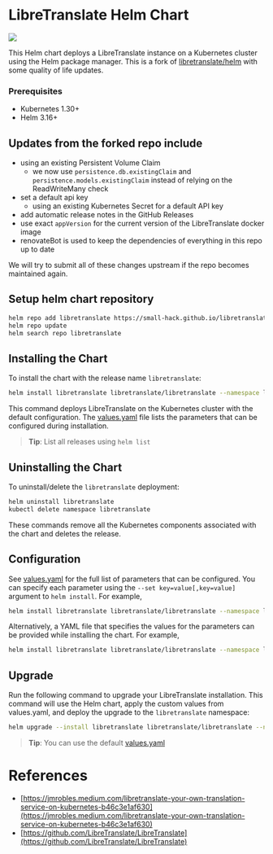 # LibreTranslate Helm Chart
<a href="https://github.com/small-hack/libretranslate-helm-chart/releases"><img src="https://img.shields.io/github/v/release/small-hack/libretranslate-helm-chart?style=plastic&labelColor=blue&color=green&logo=GitHub&logoColor=white"></a>

This Helm chart deploys a LibreTranslate instance on a Kubernetes cluster using the Helm package manager. This is a fork of [libretranslate/helm](https://github.com/LibreTranslate/helm-chart) with some quality of life updates.

### Prerequisites

- Kubernetes 1.30+
- Helm 3.16+

## Updates from the forked repo include

- using an existing Persistent Volume Claim
  - we now use `persistence.db.existingClaim` and `persistence.models.existingClaim` instead of relying on the ReadWriteMany check
- set a default api key
  - using an existing Kubernetes Secret for a default API key
- add automatic release notes in the GitHub Releases
- use exact `appVersion` for the current version of the LibreTranslate docker image
- renovateBot is used to keep the dependencies of everything in this repo up to date

We will try to submit all of these changes upstream if the repo becomes maintained again.

## Setup helm chart repository

```bash
helm repo add libretranslate https://small-hack.github.io/libretranslate-elm-chart/
helm repo update
helm search repo libretranslate
```

## Installing the Chart

To install the chart with the release name `libretranslate`:

```bash
helm install libretranslate libretranslate/libretranslate --namespace libretranslate --create-namespace
```

This command deploys LibreTranslate on the Kubernetes cluster with the default configuration. The [values.yaml](charts/libretranslate/values.yaml) file lists the parameters that can be configured during installation.

> **Tip**: List all releases using `helm list`

## Uninstalling the Chart

To uninstall/delete the `libretranslate` deployment:

```bash
helm uninstall libretranslate
kubectl delete namespace libretranslate
```

These commands remove all the Kubernetes components associated with the chart and deletes the release.

## Configuration

See [values.yaml](charts/libretranslate/values.yaml) for the full list of parameters that can be configured. You can specify each parameter using the `--set key=value[,key=value]` argument to `helm install`. For example,

```bash
helm install libretranslate libretranslate/libretranslate --namespace libretranslate --create-namespace --set service.port=8080
```

Alternatively, a YAML file that specifies the values for the parameters can be provided while installing the chart. For example,

```bash
helm install libretranslate libretranslate/libretranslate --namespace libretranslate --create-namespace -f values.yaml
```

## Upgrade

Run the following command to upgrade your LibreTranslate installation. This command will use the Helm chart, apply the custom values from values.yaml, and deploy the upgrade to the `libretranslate` namespace:

```bash
helm upgrade --install libretranslate libretranslate/libretranslate --namespace libretranslate -f values.yaml
```

> **Tip**: You can use the default [values.yaml](charts/libretranslate/values.yaml)

# References
- [https://jmrobles.medium.com/libretranslate-your-own-translation-service-on-kubernetes-b46c3e1af630](https://jmrobles.medium.com/libretranslate-your-own-translation-service-on-kubernetes-b46c3e1af630)
- [https://github.com/LibreTranslate/LibreTranslate](https://github.com/LibreTranslate/LibreTranslate)
